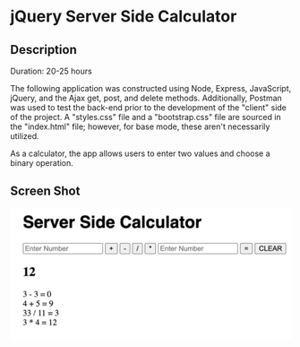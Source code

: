 # jQuery Server Side Calculator

## Description

Duration: 20-25 hours

The following application was constructed using Node, Express, JavaScript, jQuery, and the Ajax get, post, and delete methods. Additionally, Postman was used to test the back-end prior to the development of the "client" side of the project. A "styles.css" file and a "bootstrap.css" file are sourced in the "index.html" file; however, for base mode, these aren't necessarily utilized.  

As a calculator, the app allows users to enter two values and choose a binary operation.

## Screen Shot
<img src="images/calculator_example.png" alt="Example">
